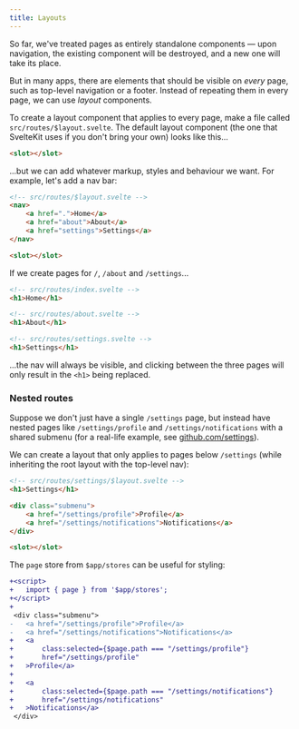 ```yaml
---
title: Layouts
---
```


So far, we've treated pages as entirely standalone components — upon navigation, the existing component will be destroyed, and a new one will take its place.

But in many apps, there are elements that should be visible on _every_ page, such as top-level navigation or a footer. Instead of repeating them in every page, we can use _layout_ components.

To create a layout component that applies to every page, make a file called `src/routes/$layout.svelte`. The default layout component (the one that SvelteKit uses if you don't bring your own) looks like this...

```html
<slot></slot>
```

...but we can add whatever markup, styles and behaviour we want. For example, let's add a nav bar:

```html
<!-- src/routes/$layout.svelte -->
<nav>
	<a href=".">Home</a>
	<a href="about">About</a>
	<a href="settings">Settings</a>
</nav>

<slot></slot>
```

If we create pages for `/`, `/about` and `/settings`...

```html
<!-- src/routes/index.svelte -->
<h1>Home</h1>
```

```html
<!-- src/routes/about.svelte -->
<h1>About</h1>
```

```html
<!-- src/routes/settings.svelte -->
<h1>Settings</h1>
```

...the nav will always be visible, and clicking between the three pages will only result in the `<h1>` being replaced.

### Nested routes

Suppose we don't just have a single `/settings` page, but instead have nested pages like `/settings/profile` and `/settings/notifications` with a shared submenu (for a real-life example, see [github.com/settings](https://github.com/settings)).

We can create a layout that only applies to pages below `/settings` (while inheriting the root layout with the top-level nav):

```html
<!-- src/routes/settings/$layout.svelte -->
<h1>Settings</h1>

<div class="submenu">
	<a href="/settings/profile">Profile</a>
	<a href="/settings/notifications">Notifications</a>
</div>

<slot></slot>
```

The `page` store from `$app/stores` can be useful for styling:

```diff
+<script>
+	import { page } from '$app/stores';
+</script>
+
 <div class="submenu">
-	<a href="/settings/profile">Profile</a>
-	<a href="/settings/notifications">Notifications</a>
+	<a
+		class:selected={$page.path === "/settings/profile"}
+		href="/settings/profile"
+	>Profile</a>
+
+	<a
+		class:selected={$page.path === "/settings/notifications"}
+		href="/settings/notifications"
+	>Notifications</a>
 </div>
```
